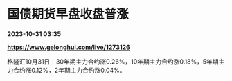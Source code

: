 # 国债期货早盘收盘普涨

**2023-10-31 03:35**

**https://www.gelonghui.com/live/1273126**

格隆汇10月31日｜30年期主力合约涨0.26%，10年期主力合约涨0.18%，5年期主力合约涨0.12%，2年期主力合约涨0.04%。